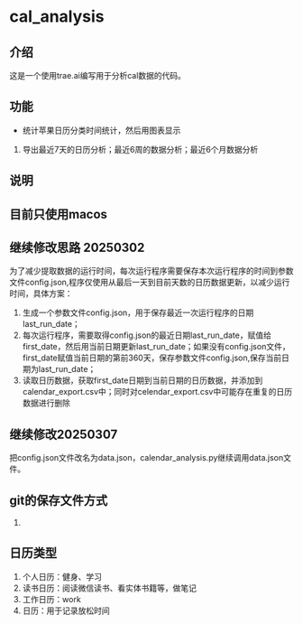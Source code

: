 # cal_analysis
## 介绍
这是一个使用trae.ai编写用于分析cal数据的代码。

## 功能
- 统计苹果日历分类时间统计，然后用图表显示
1. 导出最近7天的日历分析；最近6周的数据分析；最近6个月数据分析

## 说明

## 目前只使用macos

## 继续修改思路 20250302
为了减少提取数据的运行时间，每次运行程序需要保存本次运行程序的时间到参数文件config.json,程序仅使用从最后一天到目前天数的日历数据更新，以减少运行时间，具体方案：
1. 生成一个参数文件config.json，用于保存最近一次运行程序的日期last_run_date；
2. 每次运行程序，需要取得config.json的最近日期last_run_date，赋值给first_date，然后用当前日期更新last_run_date；如果没有config.json文件，first_date赋值当前日期的第前360天，保存参数文件config.json,保存当前日期为last_run_date；
3. 读取日历数据，获取first_date日期到当前日期的日历数据，并添加到calendar_export.csv中；同时对celendar_export.csv中可能存在重复的日历数据进行删除


## 继续修改20250307
把config.json文件改名为data.json，calendar_analysis.py继续调用data.json文件。

## git的保存文件方式
1. 


## 日历类型
1. 个人日历：健身、学习
2. 读书日历：阅读微信读书、看实体书籍等，做笔记
3. 工作日历：work
4. 日历：用于记录放松时间